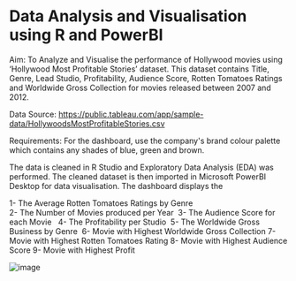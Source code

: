 # Data Analysis and Visualisation using R and PowerBI

Aim: To Analyze and Visualise the performance of Hollywood movies using ‘Hollywood Most Profitable Stories’ dataset. This dataset contains Title, Genre, Lead Studio, Profitability, Audience Score, Rotten Tomatoes Ratings and Worldwide Gross Collection for movies released between 2007 and 2012. 

Data Source: https://public.tableau.com/app/sample-data/HollywoodsMostProfitableStories.csv

Requirements: For the dashboard, use the company's brand colour palette which contains any shades of blue, green and brown.  

The data is cleaned in R Studio and Exploratory Data Analysis (EDA) was performed. The cleaned dataset is then imported in Microsoft PowerBI Desktop for data visualisation. The dashboard displays the 

1- The Average Rotten Tomatoes Ratings by Genre<br/>
2- The Number of Movies produced per Year 
3- The Audience Score for each Movie  
4- The Profitability per Studio 
5- The Worldwide Gross Business by Genre 
6- Movie with Highest Worldwide Gross Collection
7- Movie with Highest Rotten Tomatoes Rating
8- Movie with Highest Audience Score
9- Movie with Highest Profit

![image](https://user-images.githubusercontent.com/110288870/220481446-d272882c-56a0-4216-bcfc-93b3c8b647e7.png)

